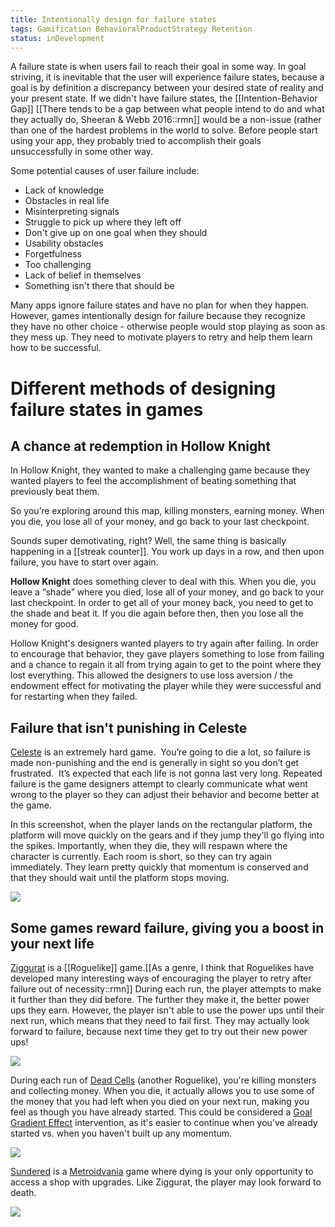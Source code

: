 ```yaml
---
title: Intentionally design for failure states
tags: Gamification BehavioralProductStrategy Retention
status: inDevelopment
---
```


A failure state is when users fail to reach their goal in some way. In goal striving, it is inevitable that the user will experience failure states, because a goal is by definition a discrepancy between your desired state of reality and your present state. If we didn't have failure states, the [[Intention-Behavior Gap]] [[There tends to be a gap between what people intend to do and what they actually do, Sheeran & Webb 2016::rmn]] would be a non-issue (rather than one of the hardest problems in the world to solve. Before people start using your app, they probably tried to accomplish their goals unsuccessfully in some other way.

Some potential causes of user failure include:
* Lack of knowledge
* Obstacles in real life
* Misinterpreting signals
* Struggle to pick up where they left off
* Don't give up on one goal when they should
* Usability obstacles
* Forgetfulness
* Too challenging
* Lack of belief in themselves
* Something isn't there that should be

Many apps ignore failure states and have no plan for when they happen. However, games intentionally design for failure because they recognize they have no other choice - otherwise people would stop playing as soon as they mess up. They need to motivate players to retry and help them learn how to be successful.

# Different methods of designing failure states in games

## A chance at redemption in Hollow Knight

In Hollow Knight, they wanted to make a challenging game because they wanted players to feel the accomplishment of beating something that previously beat them.

So you’re exploring around this map, killing monsters, earning money. When you die, you lose all of your money, and go back to your last checkpoint.

Sounds super demotivating, right?  Well, the same thing is basically happening in a [[streak counter]].  You work up days in a row, and then upon failure, you have to start over again.

**Hollow Knight** does something clever to deal with this.  When you die, you leave a “shade” where you died, lose all of your money, and go back to your last checkpoint.  In order to get all of your money back, you need to get to the shade and beat it.  If you die again before then, then you lose all the money for good.

Hollow Knight's designers wanted players to try again after failing. In order to encourage that behavior, they gave players something to lose from failing and a chance to regain it all from trying again to get to the point where they lost everything. This allowed the designers to use loss aversion / the endowment effect for motivating the player while they were successful and for restarting when they failed.

## Failure that isn't punishing in Celeste

[Celeste](http://www.celestegame.com/) is an extremely hard game.  You’re going to die a lot, so failure is made non-punishing and the end is generally in sight so you don’t get frustrated.  It’s expected that each life is not gonna last very long.  Repeated failure is the game designers attempt to clearly communicate what went wrong to the player so they can adjust their behavior and become better at the game.

In this screenshot, when the player lands on the rectangular platform, the platform will move quickly on the gears and if they jump they'll go flying into the spikes.  Importantly, when they die, they will respawn where the character is currently. Each room is short, so they can try again immediately. They learn pretty quickly that momentum is conserved and that they should wait until the platform stops moving.

![](https://firebasestorage.googleapis.com/v0/b/firescript-577a2.appspot.com/o/imgs%2Fapp%2FRob-Haisfield-Thinking-in-Public%2FTzlKnbU2Dz?alt=media&token=349df1d2-5241-4f2f-839c-507a037a7180)

## Some games reward failure, giving you a boost in your next life

[Ziggurat](https://store.steampowered.com/app/308420/Ziggurat/) is a [[Roguelike]] game.[[As a genre, I think that Roguelikes have developed many interesting ways of encouraging the player to retry after failure out of necessity::rmn]] During each run, the player attempts to make it further than they did before. The further they make it, the better power ups they earn.  However, the player isn't able to use the power ups until their next run, which means that they need to fail first. They may actually look forward to failure, because next time they get to try out their new power ups!

![](https://firebasestorage.googleapis.com/v0/b/firescript-577a2.appspot.com/o/imgs%2Fapp%2FRob-Haisfield-Thinking-in-Public%2Ff91VECu9ky?alt=media&token=77778221-7291-46a0-b85f-511102c3593d)

During each run of [Dead Cells](https://dead-cells.com/) (another Roguelike), you're killing monsters and collecting money. When you die, it actually allows you to use some of the money that you had left when you died on your next run, making you feel as though you have already started. This could be considered a [Goal Gradient Effect](https://www.coglode.com/research/goal-gradient-effect) intervention, as it's easier to continue when you've already started vs. when you haven't built up any momentum.

![](https://firebasestorage.googleapis.com/v0/b/firescript-577a2.appspot.com/o/imgs%2Fapp%2FRob-Haisfield-Thinking-in-Public%2FN5rstKoXaR.png?alt=media&token=c3f11f3e-8a4f-4902-a6eb-fe3bdd8fb4a5)

[Sundered](https://thunderlotusgames.com/sundered/) is a [Metroidvania](https://en.wikipedia.org/wiki/Metroidvania#:~:text=Metroidvania%20is%20a%20subgenre%20of,games%20from%20these%20two%20series.) game where dying is your only opportunity to access a shop with upgrades.  Like Ziggurat, the player may look forward to death.

![](https://firebasestorage.googleapis.com/v0/b/firescript-577a2.appspot.com/o/imgs%2Fapp%2FRob-Haisfield-Thinking-in-Public%2FN7MWhI-dFl?alt=media&token=3bacb2d2-bcc1-4f5a-89c3-84523b667ac1)